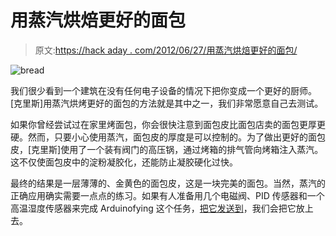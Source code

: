 # 用蒸汽烘焙更好的面包

> 原文:[https://hack aday . com/2012/06/27/用蒸汽烘焙更好的面包/](https://hackaday.com/2012/06/27/baking-better-bread-with-steam/)

![](../Images/858e372fcdb9a74c65c14e9dda127499.png "bread")

我们很少看到一个建筑在没有任何电子设备的情况下把你变成一个更好的厨师。[克里斯]用蒸汽烘烤更好的面包的方法就是其中之一，我们非常愿意自己去测试。

如果你曾经尝试过在家里烤面包，你会很快注意到面包皮比面包店卖的面包更厚更硬。然而，只要小心使用蒸汽，面包皮的厚度是可以控制的。为了做出更好的面包皮，[克里斯]使用了一个装有阀门的高压锅，通过烤箱的排气管向烤箱注入蒸汽。这不仅使面包皮中的淀粉凝胶化，还能防止凝胶硬化过快。

最终的结果是一层薄薄的、金黄色的面包皮，这是一块完美的面包。当然，蒸汽的正确应用确实需要一点点的练习。如果有人准备用几个电磁阀、PID 传感器和一个高温湿度传感器来完成 Arduinofying 这个任务，[把它发送到](http://hackaday.com/contact-hack-a-day/)，我们会把它放上去。